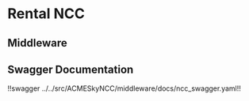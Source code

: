 # Rental NCC

## Middleware

## Swagger Documentation

!!swagger ../../src/ACMESkyNCC/middleware/docs/ncc_swagger.yaml!!